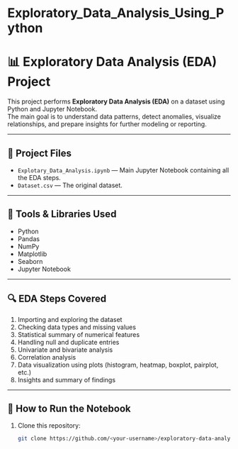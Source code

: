 # Exploratory_Data_Analysis_Using_Python
# 📊 Exploratory Data Analysis (EDA) Project

This project performs **Exploratory Data Analysis (EDA)** on a dataset using Python and Jupyter Notebook.  
The main goal is to understand data patterns, detect anomalies, visualize relationships, and prepare insights for further modeling or reporting.

---

## 📁 Project Files
- `Explotary_Data_Analysis.ipynb` — Main Jupyter Notebook containing all the EDA steps.
- `Dataset.csv` — The original dataset.

---

## 🧰 Tools & Libraries Used
- Python  
- Pandas  
- NumPy  
- Matplotlib  
- Seaborn  
- Jupyter Notebook  

---

## 🔍 EDA Steps Covered
1. Importing and exploring the dataset  
2. Checking data types and missing values  
3. Statistical summary of numerical features  
4. Handling null and duplicate entries  
5. Univariate and bivariate analysis  
6. Correlation analysis  
7. Data visualization using plots (histogram, heatmap, boxplot, pairplot, etc.)  
8. Insights and summary of findings  

---

## 🚀 How to Run the Notebook
1. Clone this repository:
   ```bash
   git clone https://github.com/<your-username>/exploratory-data-analysis.git
